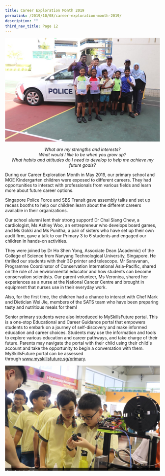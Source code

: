```yaml
---
title: Career Exploration Month 2019
permalink: /2019/10/08/career-exploration-month-2019/
description: ""
third_nav_title: Page 12
---
```

![](/images/Career-1024x683.jpg)

<p style="text-align: center;"><em>What are my strengths and interests?</em><br><em>What would I like to be when you grow up?</em></br><em>What habits and attitudes do I need to develop to help me achieve my future goals?</em></p>
<p>During our Career Exploration Month in May 2019, our primary school and MOE Kindergarten children were exposed to different careers. They had opportunities to interact with professionals from various fields and learn more about future career options.</p>
<p>Singapore Police Force and SBS Transit gave assembly talks and set up recess booths to help our children learn about the different careers available in their organizations.</p>
<p>Our school alumni lent their strong support! Dr Chai Siang Chew, a cardiologist, Ms Ashley Woo, an entrepreneur who develops board games, and Ms Gokki and Ms Punitha, a pair of sisters who have set up their own audit firm, gave a talk to our Primary 3 to 6 students and engaged our children in hands-on activities.</p>
<p>They were joined by Dr Ho Shen Yong, Associate Dean (Academic) of the College of Science from Nanyang Technological University, Singapore. He thrilled our students with their 3D printer and telescope. Mr Saravanan, Programme Coordinator of Conservation International Asia-Pacific, shared on the role of an environmental educator and how students can become conservation scientists. Our parent volunteer, Ms Veronica, shared her experiences as a nurse at the National Cancer Centre and brought in equipment that nurses use in their everyday work.</p>
<p>Also, for the first time, the children had a chance to interact with Chef Mark and Dietician Wei Jie, members of the SATS team who have been preparing tasty and nutritious meals for them!</p>
<p>Senior primary students were also introduced to MySkillsFuture portal. This is a one-stop Educational and Career Guidance portal that empowers students to embark on a journey of self-discovery and make informed education and career choices. Students may use the information and tools to explore various education and career pathways, and take charge of their future. Parents may navigate the portal with their child using their child's account and take the opportunity to begin a conversation with them. MySkillsFuture portal can be assessed through&nbsp;<a href="http://www.myskillsfuture.sg/primary">www.myskillsfuture.sg/primary</a>.</p>

![](/images/Capture-2-1024x693.png)